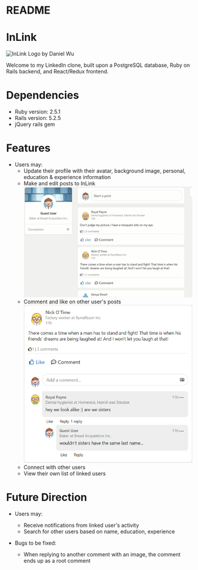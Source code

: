 # README

# InLink

<img src="https://inlink-seeds.s3.amazonaws.com/InLink_full_logo.png"
     alt="InLink Logo by Daniel Wu" width="320" height="auto">

Welcome to my LinkedIn clone, built upon a PostgreSQL database, Ruby on Rails backend, and React/Redux frontend. 

# Dependencies

* Ruby version: 2.5.1
* Rails version: 5.2.5
* jQuery rails gem

# Features

* Users may: 
  * Update their profile with their avatar, background image, personal, education & experience information
  * Make and edit posts to InLink
  ![image](/app/assets/images/README_images/new_post.gif)
  * Comment and like on other user's posts
  ![image](/app/assets/images/README_images/post_comments.PNG)
  * Connect with other users
  * View their own list of linked users

# Future Direction

* Users may: 
  * Receive notifications from linked user's activity
  * Search for other users based on name, education, experience

* Bugs to be fixed:
  * When replying to another comment with an image, the comment ends up as a root comment